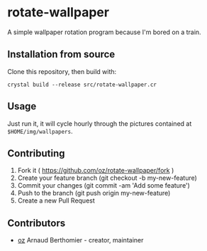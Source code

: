 # rotate-wallpaper

A simple wallpaper rotation program because I'm bored on a train.

## Installation from source

Clone this repository, then build with:

```shell
crystal build --release src/rotate-wallpaper.cr
```

## Usage

Just run it, it will cycle hourly through the pictures contained at
`$HOME/img/wallpapers`.


## Contributing

1. Fork it ( https://github.com/oz/rotate-wallpaper/fork )
2. Create your feature branch (git checkout -b my-new-feature)
3. Commit your changes (git commit -am 'Add some feature')
4. Push to the branch (git push origin my-new-feature)
5. Create a new Pull Request

## Contributors

- [oz](https://github.com/oz) Arnaud Berthomier - creator, maintainer
